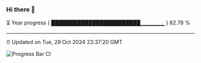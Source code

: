 ### Hi there 👋

⏳ Year progress { ████████████████████████▁▁▁▁▁▁ } 82.78 %

---

⏰ Updated on Tue, 29 Oct 2024 23:37:20 GMT

![Progress Bar CI](https://github.com/IshwaranRudhara/GIT-ACTION/workflows/Progress%20Bar%20CI/badge.svg)
